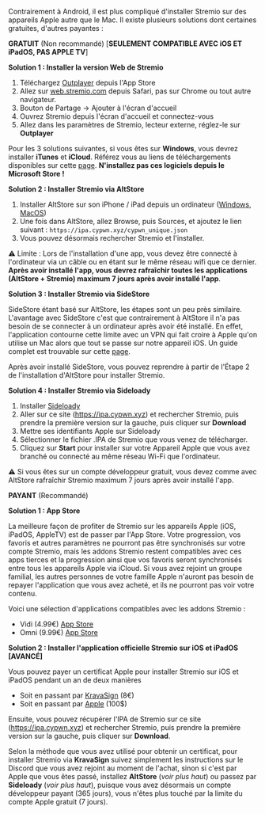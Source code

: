 Contrairement à Android, il est plus compliqué d'installer Stremio sur des appareils Apple autre que le Mac. Il existe plusieurs solutions dont certaines gratuites, d'autres payantes :

**GRATUIT** (Non recommandé) [**SEULEMENT COMPATIBLE AVEC iOS ET iPadOS, PAS APPLE TV**]

**Solution 1 : Installer la version Web de Stremio**

 1. Téléchargez [Outplayer](https://apps.apple.com/fr/app/outplayer/id1449923287) depuis l'App Store
 2. Allez sur [web.stremio.com](https://web.stremio.com) depuis Safari, pas sur Chrome ou tout autre navigateur.
 3. Bouton de Partage → Ajouter à l'écran d'accueil
 4. Ouvrez Stremio depuis l'écran d'accueil et connectez-vous
 5. Allez dans les paramètres de Stremio, lecteur externe, réglez-le sur **Outplayer**

Pour les 3 solutions suivantes, si vous êtes sur **Windows**, vous devrez installer **iTunes** et **iCloud**. Référez vous au liens de téléchargements disponibles sur cette [page](https://faq.altstore.io/altstore-classic/how-to-install-altstore-window). __N'installez pas ces logiciels depuis le Microsoft Store !__

**Solution 2 : Installer Stremio via AltStore**

 1. Installer AltStore sur son iPhone / iPad depuis un ordinateur ([Windows](https://faq.altstore.io/altstore-classic/how-to-install-altstore-windows), [MacOS](https://faq.altstore.io/altstore-classic/how-to-install-altstore-macos))
 2. Une fois dans AltStore, allez Browse, puis Sources, et ajoutez le lien suivant : `https://ipa.cypwn.xyz/cypwn_unique.json`
 3. Vous pouvez désormais rechercher Stremio et l'installer.

:warning: Limite : Lors de l'installation d'une app, vous devez être connecté à l'ordinateur via un câble ou en étant sur le même réseau wifi que ce dernier. **Après avoir installé l'app, vous devrez rafraîchir toutes les applications (AltStore + Stremio) maximum 7 jours après avoir installé l'app**.

**Solution 3 : Installer Stremio via SideStore**

SideStore étant basé sur AltStore, les étapes sont un peu près similaire. L'avantage avec SideStore c'est que contrairement à AltStore il n'a pas besoin de se connecter à un ordinateur après avoir été installé. En effet, l'application contourne cette limite avec un VPN qui fait croire à Apple qu'on utilise un Mac alors que tout se passe sur notre appareil iOS. Un guide complet est trouvable sur cette [page](https://sidestore.io/#get-started).

Après avoir installé SideStore, vous pouvez reprendre à partir de l'Étape 2 de l'installation d'AltStore pour installer Stremio.

**Solution 4 : Installer Stremio via Sideloady**

 1. Installer [Sideloady](https://sideloadly.io)
 2. Aller sur ce site (https://ipa.cypwn.xyz) et rechercher Stremio, puis prendre la première version sur la gauche, puis cliquer sur **Download**
 3. Mettre ses identifiants Apple sur Sideloady
 4. Sélectionner le fichier .IPA de Stremio que vous venez de télécharger.
 5. Cliquez sur **Start** pour installer sur votre Appareil Apple que vous avez branché ou connecté au même réseau Wi-Fi que l'ordinateur.

:warning: Si vous êtes sur un compte développeur gratuit, vous devez comme avec AltStore rafraîchir Stremio maximum 7 jours après avoir installé l'app.

**PAYANT** (Recommandé)

**Solution 1 : App Store**

La meilleure façon de profiter de Stremio sur les appareils Apple (iOS, iPadOS, AppleTV) est de passer par l'App Store. Votre progression, vos favoris et autres paramètres ne pourront pas être synchronisés sur votre compte Stremio, mais les addons Stremio restent compatibles avec ces apps tierces et la progression ainsi que vos favoris seront synchronisés entre tous les appareils Apple via iCloud. Si vous avez rejoint un groupe familial, les autres personnes de votre famille Apple n'auront pas besoin de repayer l'application que vous avez acheté, et ils ne pourront pas voir votre contenu.

Voici une sélection d'applications compatibles avec les addons Stremio :

- Vidi (4.99€) [App Store](https://apps.apple.com/fr/app/vidi-media-center/id6648776878)
- Omni (9.99€) [App Store](https://apps.apple.com/fr/app/omni-content-hub/id6741470807)

**Solution 2 : Installer l'application officielle Stremio sur iOS et iPadOS [AVANCÉ]**

Vous pouvez payer un certificat Apple pour installer Stremio sur iOS et iPadOS pendant un an de deux manières

- Soit en passant par [KravaSign](https://kravasign.com) (8€)
- Soit en passant par [Apple](https://developer.apple.com/fr/support/compare-memberships/) (100$)

Ensuite, vous pouvez récupérer l'IPA de Stremio sur ce site (https://ipa.cypwn.xyz) et rechercher Stremio, puis prendre la première version sur la gauche, puis cliquer sur **Download**.

Selon la méthode que vous avez utilisé pour obtenir un certificat, pour installer Stremio via **KravaSign** suivez simplement les instructions sur le Discord que vous avez rejoint au moment de l'achat, sinon si c'est par Apple que vous êtes passé, installez **AltStore** (*voir plus haut*) ou passez par **Sideloady** (*voir plus haut*), puisque vous avez désormais un compte développeur payant (365 jours), vous n'êtes plus touché par la limite du compte Apple gratuit (7 jours).
